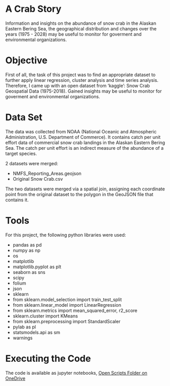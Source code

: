 # A Crab Story

Information and insights on the abundance of snow crab in the Alaskan Eastern Bering Sea, the geographical distribution
and changes over the years (1975 - 2028) may be useful to monitor for goverment and environmental organizations.

# Objective

First of all, the task of this project was to find an appropriate dataset to further apply linear regression, cluster analysis and time series analysis.
Therefore, I came up with an open dataset from ‘kaggle’: Snow Crab Geospatial Data (1975-2018).
Gained insights may be useful to monitor for goverment and environmental organizations.

# Data Set

The data was collected from NOAA (National Oceanic and Atmospheric Administration, U.S. Department of Commerce).
It contains catch per unit effort data of commercial snow crab landings in the Alaskan Eastern Bering Sea.
The catch per unit effort is an indirect measure of the abundance of a target species.

2 datasets were merged:

- NMFS_Reporting_Areas.geojson
- Original Snow Crab.csv

The two datasets were merged via a spatial join, assigning each coordinate point from the original dataset to the polygon in the GeoJSON file that contains it.

# Tools

For this project, the following python libraries were used:

- pandas as pd
- numpy as np
- os
- matplotlib
- matplotlib.pyplot as plt
- seaborn as sns
- scipy
- folium
- json
- sklearn
- from sklearn.model_selection import train_test_split 
- from sklearn.linear_model import LinearRegression
- from sklearn.metrics import mean_squared_error, r2_score
- sklearn.cluster import KMeans
- from sklearn.preprocessing import StandardScaler
- pylab as pl
- statsmodels.api as sm
- warnings

# Executing the Code

The code is available as jupyter notebooks, [Open Scripts Folder on OneDrive](https://onedrive.live.com/?id=%2Fpersonal%2F68518651159bb850%2FDocuments%2FDokumente%2Fdata%20analytics%2FImm%5FAch%206%20DA%20Project%206%2FSnow%20Crab%20Ach%206&view=0)
